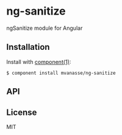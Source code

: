 
# ng-sanitize

  ngSanitize module for Angular

## Installation

  Install with [component(1)](http://component.io):

    $ component install mvanasse/ng-sanitize

## API



## License

  MIT

